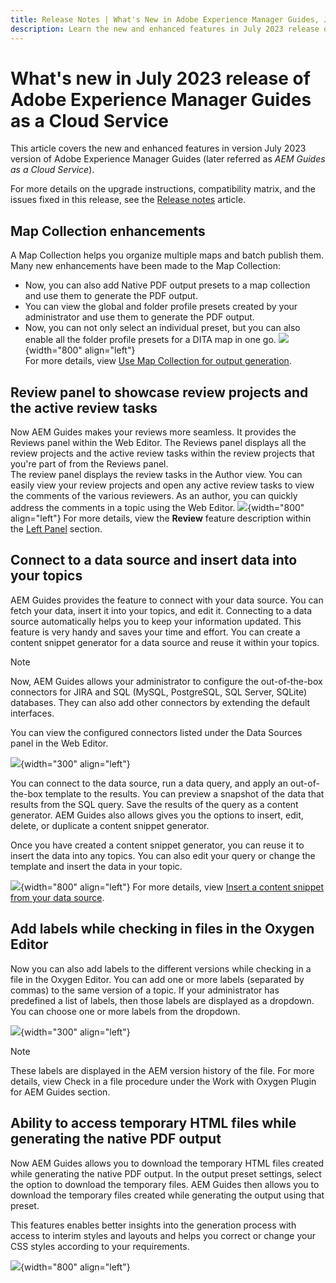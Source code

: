 ```yaml
---
title: Release Notes | What's New in Adobe Experience Manager Guides, July 2023 release
description: Learn the new and enhanced features in July 2023 release of Adobe Experience Manager Guides as a Cloud Service
---
```

# What's new in July 2023 release of Adobe Experience Manager Guides as a Cloud Service

This article covers the new and enhanced features in version July 2023 version of Adobe Experience Manager Guides (later referred as *AEM Guides as a Cloud Service*).

For more details on the upgrade instructions, compatibility matrix, and the issues fixed in this release, see the [Release notes](release-notes-2023.7.0.md) article.

## Map Collection enhancements

A Map Collection helps you organize multiple maps and batch publish them. Many new enhancements have been made to the Map Collection:

- Now, you can also add Native PDF output presets to a map collection and use them to generate the PDF output. 
- You can view the global and folder profile presets created by your administrator and use them to generate the PDF output. 
- Now, you can not only select an individual preset, but you can also enable all the folder profile presets for a DITA map in one go.
![](assets/edit-map-collection.png){width="800" align="left"}   
For more details, view [Use Map Collection for output generation](../user-guide/generate-output-use-map-collection-output-generation.md).

## Review panel to showcase review projects and the active review tasks

Now AEM Guides makes your reviews more seamless. It provides the Reviews panel within the Web Editor. The Reviews panel displays all the review projects and the active review tasks within the review projects that you're part of from the Reviews panel.  
The review panel displays the review tasks in the Author view. You can easily view your review projects and open any active review tasks to view the comments of the various reviewers. As an author, you can quickly address the comments in a topic using the Web Editor. 
![](assets/active-review-task-comments.png){width="800" align="left"} 
For more details, view the **Review** feature description within the [Left Panel](../user-guide/web-editor-features.md#id2051EA0M0HS) section. 

	
## Connect to a data source and insert data into your topics

AEM Guides provides the feature to connect with your data source.  You can fetch your data, insert it into your topics, and edit it. Connecting to a data source automatically helps you to keep your information updated. This feature is very handy and saves your time and effort.  You can create a content snippet generator for a data source and reuse it within your topics.

>[!NOTE]
>
> Now, AEM Guides allows your administrator to configure the out-of-the-box connectors for JIRA and SQL (MySQL, PostgreSQL, SQL Server, SQLite) databases. They can also add other connectors by extending the default interfaces.

You can view the configured connectors listed under the Data Sources panel in the Web Editor.
 
![](assets/code-snippet-generator.png){width="300" align="left"}


You can connect to the data source, run a data query, and apply an out-of-the-box template to the results.  You can preview a snapshot of the data that results from the SQL query.   Save the results of the query as a content generator. AEM Guides also allows gives you the options to insert, edit, delete, or duplicate a content snippet generator.
 
Once you have created a content snippet generator, you can reuse it to insert the data into any topics. You can also edit your query or change the template and insert the data in your topic.

![](assets/add-content-snippet-generator.png){width="800" align="left"}
For more details, view [Insert a content snippet from your data source](../user-guide/web-editor-content-snippet.md).



## Add labels while checking in files in the Oxygen Editor

Now you can also add labels to the different versions while checking in a file in the Oxygen Editor. You can add one or more labels (separated by commas) to the same version of a topic. If your administrator has predefined a list of labels, then those labels are displayed as a dropdown. You can choose one or more labels from the dropdown. 

![](assets/oxygen-checkin-dropdown-labels.png){width="300" align="left"}

 

>[!NOTE]
>
> These labels are displayed in the AEM version history of the file. For more details, view Check in a file procedure under the Work with Oxygen Plugin for AEM Guides section.


## Ability to access temporary HTML files while generating the native PDF output

Now AEM Guides allows you to download the temporary HTML files created while generating the native PDF output. In the output preset settings, select the option to download the temporary files.  AEM Guides then allows you to download the temporary files created while generating the output using that preset. 

This features enables better insights into the generation process with access to interim styles and layouts and helps you correct or change your CSS styles according to your requirements. 

![](assets/native-pdf-advanced-settings.png){width="800" align="left"}

